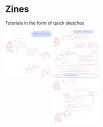# Zines
Tutorials in the form of quick sketches   

<p style="display:flex;">
   <a href="https://github.com/b-qt/Zines/raw/main/basics/starting_a_project.jpeg">
       <img src="https://github.com/b-qt/Zines/raw/main/basics/starting_a_project.jpeg" height="150" width="150" title="Starting a new project" />
   </a>
   <a href="https://github.com/b-qt/Zines/raw/main/basics/data_modeling.jpeg">
      <img src="https://github.com/b-qt/Zines/raw/main/basics/data_modeling.jpeg" width="150" title="data modeling" />
   </a>
</p>

